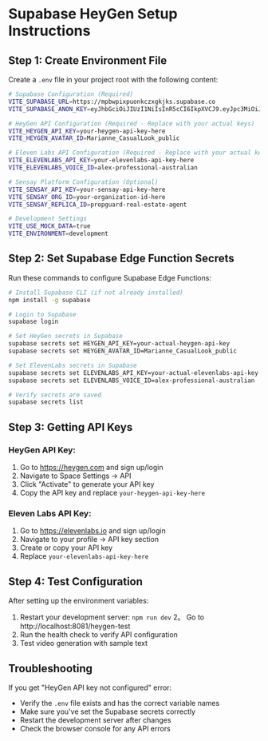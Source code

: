 # Supabase HeyGen Setup Instructions

## Step 1: Create Environment File

Create a `.env` file in your project root with the following content:

```bash
# Supabase Configuration (Required)
VITE_SUPABASE_URL=https://mpbwpixpuonkczxgkjks.supabase.co
VITE_SUPABASE_ANON_KEY=eyJhbGciOiJIUzI1NiIsInR5cCI6IkpXVCJ9.eyJpc3MiOiJzdXBhYmFzZSIsInJlZiI6Im1wYndwaXhwdW9ua2N6eGdramtzIiwicm9sZSI6ImFub24iLCJpYXQiOjE3NTQ2NzMzMTUsImV4cCI6MjA3MDI0OTMxNX0.fBht4WXv01R_kWwAao_I9RDuBtDm57Xyb2VBaHVaQOc

# HeyGen API Configuration (Required - Replace with your actual keys)
VITE_HEYGEN_API_KEY=your-heygen-api-key-here
VITE_HEYGEN_AVATAR_ID=Marianne_CasualLook_public

# Eleven Labs API Configuration (Required - Replace with your actual keys)
VITE_ELEVENLABS_API_KEY=your-elevenlabs-api-key-here
VITE_ELEVENLABS_VOICE_ID=alex-professional-australian

# Sensay Platform Configuration (Optional)
VITE_SENSAY_API_KEY=your-sensay-api-key-here
VITE_SENSAY_ORG_ID=your-organization-id-here
VITE_SENSAY_REPLICA_ID=propguard-real-estate-agent

# Development Settings
VITE_USE_MOCK_DATA=true
VITE_ENVIRONMENT=development
```

## Step 2: Set Supabase Edge Function Secrets

Run these commands to configure Supabase Edge Functions:

```bash
# Install Supabase CLI (if not already installed)
npm install -g supabase

# Login to Supabase
supabase login

# Set HeyGen secrets in Supabase
supabase secrets set HEYGEN_API_KEY=your-actual-heygen-api-key
supabase secrets set HEYGEN_AVATAR_ID=Marianne_CasualLook_public

# Set ElevenLabs secrets in Supabase
supabase secrets set ELEVENLABS_API_KEY=your-actual-elevenlabs-api-key
supabase secrets set ELEVENLABS_VOICE_ID=alex-professional-australian

# Verify secrets are saved
supabase secrets list
```

## Step 3: Getting API Keys

### HeyGen API Key:
1. Go to https://heygen.com and sign up/login
2. Navigate to Space Settings → API
3. Click "Activate" to generate your API key
4. Copy the API key and replace `your-heygen-api-key-here`

### Eleven Labs API Key:
1. Go to https://elevenlabs.io and sign up/login
2. Navigate to your profile → API key section
3. Create or copy your API key
4. Replace `your-elevenlabs-api-key-here`

## Step 4: Test Configuration

After setting up the environment variables:

1. Restart your development server: `npm run dev`
2。 Go to http://localhost:8081/heygen-test
3. Run the health check to verify API configuration
4. Test video generation with sample text

## Troubleshooting

If you get "HeyGen API key not configured" error:
- Verify the `.env` file exists and has the correct variable names
- Make sure you've set the Supabase secrets correctly
- Restart the development server after changes
- Check the browser console for any API errors
